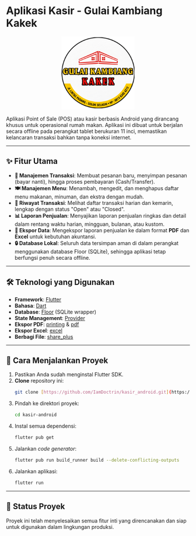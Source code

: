 # Aplikasi Kasir - Gulai Kambiang Kakek

<p align="center">
  <img src="assets/images/app_logo_nobg.png" width="200">
</p>

Aplikasi Point of Sale (POS) atau kasir berbasis Android yang dirancang khusus untuk operasional rumah makan. Aplikasi ini dibuat untuk berjalan secara offline pada perangkat tablet berukuran 11 inci, memastikan kelancaran transaksi bahkan tanpa koneksi internet.

---

## ✨ Fitur Utama

- **📱 Manajemen Transaksi**: Membuat pesanan baru, menyimpan pesanan (bayar nanti), hingga proses pembayaran (Cash/Transfer).
- **🍽️ Manajemen Menu**: Menambah, mengedit, dan menghapus daftar menu makanan, minuman, dan ekstra dengan mudah.
- **📜 Riwayat Transaksi**: Melihat daftar transaksi harian dan kemarin, lengkap dengan status "Open" atau "Closed".
- **📊 Laporan Penjualan**: Menyajikan laporan penjualan ringkas dan detail dalam rentang waktu harian, mingguan, bulanan, atau kustom.
- **📄 Ekspor Data**: Mengekspor laporan penjualan ke dalam format **PDF** dan **Excel** untuk kebutuhan akuntansi.
- **🔒 Database Lokal**: Seluruh data tersimpan aman di dalam perangkat menggunakan database Floor (SQLite), sehingga aplikasi tetap berfungsi penuh secara offline.

---

## 🛠️ Teknologi yang Digunakan

- **Framework**: [Flutter](https://flutter.dev/)
- **Bahasa**: [Dart](https://dart.dev/)
- **Database**: [Floor](https://pub.dev/packages/floor) (SQLite wrapper)
- **State Management**: [Provider](https://pub.dev/packages/provider)
- **Ekspor PDF**: [printing](https://pub.dev/packages/printing) & [pdf](https://pub.dev/packages/pdf)
- **Ekspor Excel**: [excel](https://pub.dev/packages/excel)
- **Berbagi File**: [share_plus](https://pub.dev/packages/share_plus)

---

## 🚀 Cara Menjalankan Proyek

1.  Pastikan Anda sudah menginstal Flutter SDK.
2.  **Clone** repository ini:
    ```bash
    git clone [https://github.com/IamDoctrin/kasir_android.git](https://github.com/IamDoctrin/kasir_android.git)
    ```
3.  Pindah ke direktori proyek:
    ```bash
    cd kasir-android
    ```
4.  Instal semua dependensi:
    ```bash
    flutter pub get
    ```
5.  Jalankan *code generator*:
    ```bash
    flutter pub run build_runner build --delete-conflicting-outputs
    ```
6.  Jalankan aplikasi:
    ```bash
    flutter run
    ```

---

## 📝 Status Proyek

Proyek ini telah menyelesaikan semua fitur inti yang direncanakan dan siap untuk digunakan dalam lingkungan produksi.
